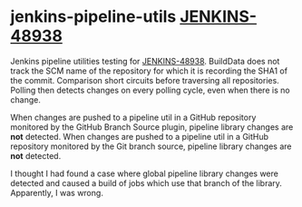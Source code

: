 # jenkins-pipeline-utils [JENKINS-48938](https://issues.jenkins-ci.org/browse/JENKINS-48938)

Jenkins pipeline utilities testing for [JENKINS-48938](https://issues.jenkins-ci.org/browse/JENKINS-48938).
BuildData does not track the SCM name of the repository for which it is recording the SHA1 of the commit.
Comparison short circuits before traversing all repositories.
Polling then detects changes on every polling cycle, even when there is no change.

When changes are pushed to a pipeline util in a GitHub repository monitored by the GitHub Branch Source plugin, pipeline library changes are **not** detected.
When changes are pushed to a pipeline util in a GitHub repository monitored by the Git branch source, pipeline library changes are **not** detected.

I thought I had found a case where global pipeline library changes were detected and caused a build of jobs which use that branch of the library.
Apparently, I was wrong.

